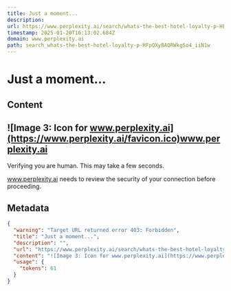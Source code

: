 ```yaml
---
title: Just a moment...
description: 
url: https://www.perplexity.ai/search/whats-the-best-hotel-loyalty-p-HFpQXyBAQRWkgSo4_iiN1w
timestamp: 2025-01-20T16:13:02.684Z
domain: www.perplexity.ai
path: search_whats-the-best-hotel-loyalty-p-HFpQXyBAQRWkgSo4_iiN1w
---
```


# Just a moment...



## Content

![Image 3: Icon for www.perplexity.ai](https://www.perplexity.ai/favicon.ico)www.perplexity.ai
----------------------------------------------------------------------------------------------

Verifying you are human. This may take a few seconds.

www.perplexity.ai needs to review the security of your connection before proceeding.

## Metadata

```json
{
  "warning": "Target URL returned error 403: Forbidden",
  "title": "Just a moment...",
  "description": "",
  "url": "https://www.perplexity.ai/search/whats-the-best-hotel-loyalty-p-HFpQXyBAQRWkgSo4_iiN1w",
  "content": "![Image 3: Icon for www.perplexity.ai](https://www.perplexity.ai/favicon.ico)www.perplexity.ai\n----------------------------------------------------------------------------------------------\n\nVerifying you are human. This may take a few seconds.\n\nwww.perplexity.ai needs to review the security of your connection before proceeding.",
  "usage": {
    "tokens": 61
  }
}
```
